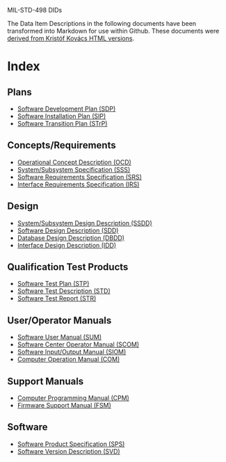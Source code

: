 MIL-STD-498 DIDs

The Data Item Descriptions in the following documents have been transformed into
Markdown for use within Github. These documents were [derived from Kristóf Kovács
HTML versions](https://github.com/kkovacs/MIL-STD-498-templates-html/).

# Index

## Plans

* [Software Development Plan (SDP)](SDP.md)
* [Software Installation Plan (SIP)](SIP.md)
* [Software Transition Plan (STrP)](STrP.md)

## Concepts/Requirements

* [Operational Concept Description (OCD)](OCD.md)
* [System/Subsystem Specification (SSS)](SSS.md)
* [Software Requirements Specification (SRS)](SRS.md)
* [Interface Requirements Specification (IRS)](IRS.md)

## Design

* [System/Subsystem Design Description (SSDD)](SSDD.md)
* [Software Design Description (SDD)](SDD.md)
* [Database Design Description (DBDD)](DBDD.md)
* [Interface Design Description (IDD)](IDD.md)

## Qualification Test Products

* [Software Test Plan (STP)](STP.md)
* [Software Test Description (STD)](STD.md)
* [Software Test Report (STR)](STR.md)

## User/Operator Manuals

* [Software User Manual (SUM)](SUM.md)
* [Software Center Operator Manual (SCOM)](SCOM.md)
* [Software Input/Output Manual (SIOM)](SIOM.md)
* [Computer Operation Manual (COM)](COM.md)

## Support Manuals

* [Computer Programming Manual (CPM)](CPM.md)
* [Firmware Support Manual (FSM)](FSM.md)

## Software

* [Software Product Specification (SPS)](SPS.md)
* [Software Version Description (SVD)](SVD.md)
